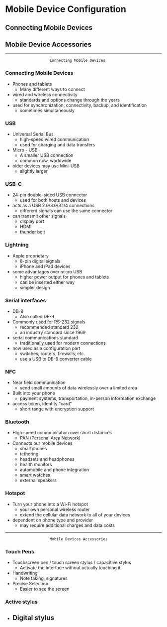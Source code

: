 # Mobile Device Configuration
## Connecting Mobile Devices
## Mobile Device Accessories

---
						Connecting Mobile Devices
### Connecting Mobile Devices
- Phones and tablets
	- Many different ways to connect
- wired and wireless connectivity
	- standards and options change through the years
- used for synchronization, connectivity, backup, and identification
	- sometimes simultaneously

### USB
- Universal Serial Bus
	- high-speed wired communication
	- used for charging and data transfers
- Micro - USB
	- A smaller USB connection
	- common now, worldwide
- older devices may use Mini-USB
	- slightly larger

### USB-C
- 24-pin double-sided USB connector
	- used for both hosts and devices
- acts as a USB 2.0/3.0/3.1/4 connections
	- different signals can use the same connector
- can transmit other signals
	- display port
	- HDMI
	- thunder bolt

### Lightning
- Apple proprietary
	- 8-pin digital signals
	- iPhone and iPad devices
- some advantages over micro USB
	- higher power output for phones and tablets
	- can be inserted either way
	- simpler design

### Serial interfaces
- DB-9
	- Also called DE-9
- Commonly used for RS-232 signals
	- recommended standard 232
	- an industry standard since 1969
- serial communications standard
	- traditionally used for modern connections
- now used as a configuration part
	- switches, routers, firewalls, etc.
	- use a USB to DB-9 converter cable

### NFC
- Near field communication
	- send small amounts of data wirelessly over a limited area
- Built into your phone
	- payment systems, transportation, in-person information exchange
- access token, identity "card"
	- short range with encryption support

### Bluetooth
- High speed communication over short distances
	- PAN (Personal Area Network)
- Connects our mobile devices
	- smartphones
	- tethering
	- headsets and headphones
	- health monitors
	- automobile and phone integration
	- smart watches
	- external speakers

### Hotspot
- Turn your phone into a Wi-Fi hotspot
	- your own personal wireless router
	- extend the cellular data network to all of your devices
- dependent on phone type and provider
	- may require additional charges and data costs

---
						Mobile Devices Accessories

### Touch Pens
 - Touchscreen pen / touch screen stylus / capacitive stylus
	 - Activate the interface without actually touching it
- Handwriting
	- Note taking, signatures
- Precise Selection
	- Easier to see the screen 

### Active stylus
- Digital stylus
	- 